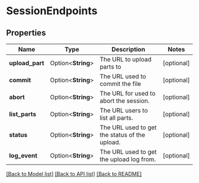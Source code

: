 # SessionEndpoints

## Properties

Name | Type | Description | Notes
------------ | ------------- | ------------- | -------------
**upload_part** | Option<**String**> | The URL to upload parts to | [optional]
**commit** | Option<**String**> | The URL used to commit the file | [optional]
**abort** | Option<**String**> | The URL for used to abort the session. | [optional]
**list_parts** | Option<**String**> | The URL users to list all parts. | [optional]
**status** | Option<**String**> | The URL used to get the status of the upload. | [optional]
**log_event** | Option<**String**> | The URL used to get the upload log from. | [optional]

[[Back to Model list]](../README.md#documentation-for-models) [[Back to API list]](../README.md#documentation-for-api-endpoints) [[Back to README]](../README.md)


